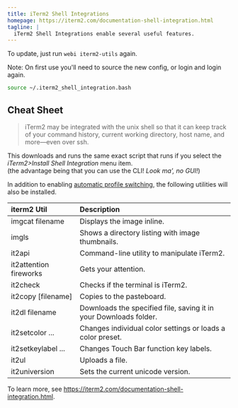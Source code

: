 ```yaml
---
title: iTerm2 Shell Integrations
homepage: https://iterm2.com/documentation-shell-integration.html
tagline: |
  iTerm2 Shell Integrations enable several useful features.
---
```


To update, just run `webi iterm2-utils` again.

Note: On first use you'll need to source the new config, or login and login
again.

```sh
source ~/.iterm2_shell_integration.bash
```

## Cheat Sheet

> iTerm2 may be integrated with the unix shell so that it can keep track of your
> command history, current working directory, host name, and more—even over ssh.

This downloads and runs the same exact script that runs if you select the
_iTerm2>Install Shell Integration_ menu item.\
(the advantage being that you can use the CLI! _Look ma', no GUI!_)

In addition to enabling [automatic profile switching](./iterm2), the following
utilities will also be installed.

| iterm2 Util            | Description                                                       |
| :--------------------- | :---------------------------------------------------------------- |
| imgcat filename        | Displays the image inline.                                        |
| imgls                  | Shows a directory listing with image thumbnails.                  |
| it2api                 | Command-line utility to manipulate iTerm2.                        |
| it2attention fireworks | Gets your attention.                                              |
| it2check               | Checks if the terminal is iTerm2.                                 |
| it2copy [filename]     | Copies to the pasteboard.                                         |
| it2dl filename         | Downloads the specified file, saving it in your Downloads folder. |
| it2setcolor ...        | Changes individual color settings or loads a color preset.        |
| it2setkeylabel ...     | Changes Touch Bar function key labels.                            |
| it2ul                  | Uploads a file.                                                   |
| it2universion          | Sets the current unicode version.                                 |

To learn more, see <https://iterm2.com/documentation-shell-integration.html>.
